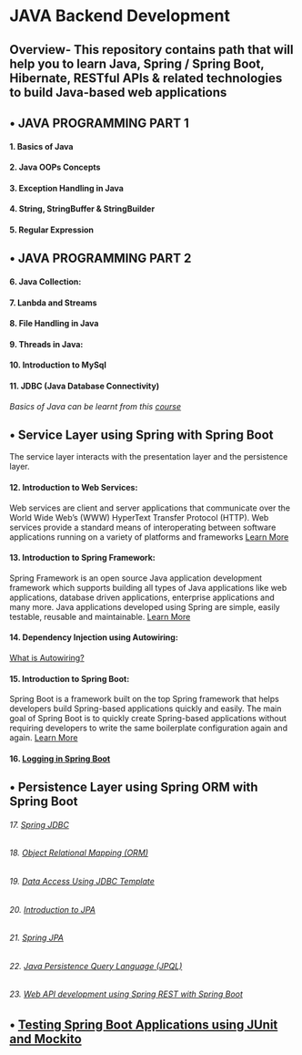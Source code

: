 # __JAVA Backend Development__
## Overview- This repository contains path that will help you to learn Java, Spring / Spring Boot, Hibernate, RESTful APIs & related technologies to build Java-based web applications

## •	__JAVA PROGRAMMING PART 1__
#### 1.	Basics of Java
#### 2.	Java OOPs Concepts
#### 3.	Exception Handling in Java
#### 4.	String, StringBuffer & StringBuilder
#### 5.	Regular Expression

## •	__JAVA PROGRAMMING PART 2__
#### 6.	Java Collection:
#### 7.	Lanbda and Streams
#### 8.	 File Handling in Java
#### 9.	Threads in Java:
#### 10.	Introduction to MySql
#### 11.	JDBC (Java Database Connectivity)
_Basics of Java can be learnt from this [course](https://www.udemy.com/course/java-tutorial/)_

## •	__Service Layer using Spring with Spring Boot__
The service layer interacts with the presentation layer and the persistence layer.
#### 12.	Introduction to Web Services:
Web services are client and server applications that communicate over the World Wide Web’s (WWW) HyperText Transfer Protocol (HTTP). Web services provide a standard means of interoperating between software applications running on a variety of platforms and frameworks [Learn More](https://java2blog.com/restful-web-service-tutorial/)
#### 13.	Introduction to Spring Framework: 
Spring Framework is an open source Java application development framework which supports building all types of Java applications like web applications, database driven applications, enterprise applications and many more.  Java applications developed using Spring are simple, easily testable, reusable and maintainable. [Learn More](https://www.tutorialspoint.com/spring/spring_overview.htm)
#### 14.	Dependency Injection using Autowiring:
[What is Autowiring?](https://www.javatpoint.com/autowiring-in-spring)
#### 15.	Introduction to Spring Boot:
Spring Boot is a framework built on the top Spring framework that helps developers build Spring-based applications quickly and easily. The main goal of Spring Boot is to quickly create Spring-based applications without requiring developers to write the same boilerplate configuration again and again. [Learn More](https://www.geeksforgeeks.org/introduction-to-spring-boot/)
#### 16.	[Logging in Spring Boot](https://howtodoinjava.com/spring-boot2/logging/spring-boot-logging-configurations/)

## •	__Persistence Layer using Spring ORM with Spring Boot__
###### 17.	[Spring JDBC](https://www.baeldung.com/spring-jdbc-jdbctemplate)
###### 18.	[Object Relational Mapping (ORM)](https://docs.spring.io/spring/docs/4.2.x/spring-framework-reference/html/orm.html)
###### 19.	[Data Access Using JDBC Template](https://www.vogella.com/tutorials/SpringJDBC/article.html)
###### 20.	[Introduction to JPA](https://www.javatpoint.com/jpa-introduction)
###### 21.	[Spring JPA](https://spring.io/guides/gs/accessing-data-jpa/)
###### 22.	[Java Persistence Query Language (JPQL)](https://www.tutorialspoint.com/jpa/jpa_jpql.htm)
###### 23.	[Web API development using Spring REST with Spring Boot](https://www.tutorialspoint.com/spring_boot/spring_boot_building_restful_web_services.htm)

## •	[__Testing Spring Boot Applications using JUnit and Mockito__](https://howtodoinjava.com/spring-boot2/testing/spring-boot-mockito-junit-example/)



 

